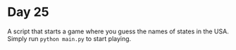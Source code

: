 # Day 25
A script that starts a game where you guess the names of states in the USA.
Simply run `python main.py` to start playing.  
